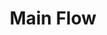 ---
title: Main Flow
name: Main Flow
position_number: 4
content_markdown: |-
  Planman's main delivery unit is a Trip. For every requested delivery, a new trip entity is created. Each trip can have multiple tasks, where each task represents an order from the branch by a different customer.

  After you sign in using your branch code, you can list the served zones to identify which geographical zones are served by your branch. This can be done using the __List Served Zones__ endpoint. To initiate a delivery, simply call the __Request Pilot__ endpoint, which will create a new trip entity and request a pilot for delivery. Each branch can have a maximum of two concurrent trips.
 
  You can view the trip's information by calling the __Retrieve Trip__ endpoint. Similarly, you can view multiple trips' information through the __List Trips__ endpoint.
  
  Moreover, you can cancel the trip any time before the pilot starts collecting your order by calling the __Cancel Trip__ endpoint. If you need to cancel a trip after that time, please contact our call center.
  
  Planman supports multiple service types. Integrations use the service type "B2B".

  __Trip status flow__:

  A trip's status is __REQUESTED__ when it's first created. When a pilot is nominated for a trip and still hasn't accepted, the trip's status becomes __PENDING__. When it gets assigned to the pilot, the status is __ASSIGNED__. When the pilot starts collecting the tasks, the trip's status becomes __OPENED__. The trip remains __OPENED__ until all the tasks are delivered, when it then turns __CLOSED__. If at any time the trip is cancelled, its status becomes __CANCELLED__.

  __Task status flow__:

  A task's status is __REQUESTED__ when it's first created. When a pilot is nominated for a trip and still hasn't accepted, the status of the tasks in the trip is __PENDING__. When the trip gets assigned to the pilot, the task's status is __ASSIGNED__. When the pilot reaches the branch, the task's status becomes __PENDING_COLLECTION__. When the pilot collects the task, its status is updated to __COLLECTED__. While the pilot is on the way to the customer's location, the task's status is __ON_DELIVERY__. When the pilot reaches the customer's location, the task's status is __REACHED__. When the pilot delivers the order to the customer, the task's status becomes __DELIVERED__. If at any time the task is cancelled or returned, the status becomes __CANCELED__ or __RETURNED__, respectively.
 
  __Pilot status flow__:

  A pilot's status is __IN_HUB__ when the pilot is in the delivery hub waiting for requests. When the pilot is nominated for a trip, the pilot's status is __CANDIDATE__. When the pilot accepts the trip request, his status becomes __ASSIGNED__. When the pilot reaches the branch, the status is __WAITING__. When the pilot starts collecting the tasks, his status becomes __COLLECTING__. After the pilot collects all the tasks in the trip, the status is updated to __LOADED__. When the pilot delivers all the tasks and he still hasn't arrived to the hub, his status becomes __AVAILABLE__. If a pilot is manually assigned to a trip by one of our affiliated operators, his status becomes __MANUALLY_ASSIGNED__. If one pilot picks up the tasks from another pilot, the status of the former pilot is __REACHED_PILOT__. If a pilot is offline, his status is __UNAVAILABLE__.

#
left_code_blocks:
- code_block:
  title:
  language:
  right_code_blocks:
- code_block:
  title:
  language:
---